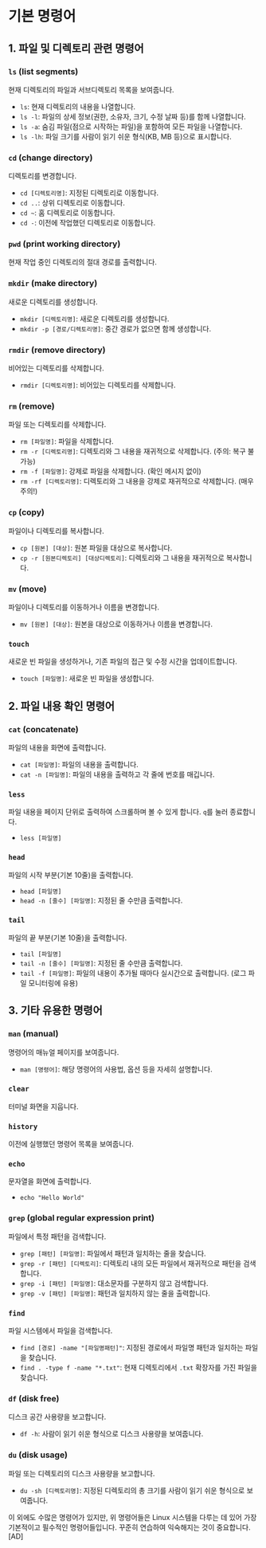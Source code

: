 # 기본 명령어

## 1. 파일 및 디렉토리 관련 명령어

### `ls` (list segments)
현재 디렉토리의 파일과 서브디렉토리 목록을 보여줍니다.
- `ls`: 현재 디렉토리의 내용을 나열합니다.
- `ls -l`: 파일의 상세 정보(권한, 소유자, 크기, 수정 날짜 등)를 함께 나열합니다.
- `ls -a`: 숨김 파일(점으로 시작하는 파일)을 포함하여 모든 파일을 나열합니다.
- `ls -lh`: 파일 크기를 사람이 읽기 쉬운 형식(KB, MB 등)으로 표시합니다.

### `cd` (change directory)
디렉토리를 변경합니다.
- `cd [디렉토리명]`: 지정된 디렉토리로 이동합니다.
- `cd ..`: 상위 디렉토리로 이동합니다.
- `cd ~`: 홈 디렉토리로 이동합니다.
- `cd -`: 이전에 작업했던 디렉토리로 이동합니다.

### `pwd` (print working directory)
현재 작업 중인 디렉토리의 절대 경로를 출력합니다.

### `mkdir` (make directory)
새로운 디렉토리를 생성합니다.
- `mkdir [디렉토리명]`: 새로운 디렉토리를 생성합니다.
- `mkdir -p [경로/디렉토리명]`: 중간 경로가 없으면 함께 생성합니다.

### `rmdir` (remove directory)
비어있는 디렉토리를 삭제합니다.
- `rmdir [디렉토리명]`: 비어있는 디렉토리를 삭제합니다.

### `rm` (remove)
파일 또는 디렉토리를 삭제합니다.
- `rm [파일명]`: 파일을 삭제합니다.
- `rm -r [디렉토리명]`: 디렉토리와 그 내용을 재귀적으로 삭제합니다. (주의: 복구 불가능)
- `rm -f [파일명]`: 강제로 파일을 삭제합니다. (확인 메시지 없이)
- `rm -rf [디렉토리명]`: 디렉토리와 그 내용을 강제로 재귀적으로 삭제합니다. (매우 주의!)

### `cp` (copy)
파일이나 디렉토리를 복사합니다.
- `cp [원본] [대상]`: 원본 파일을 대상으로 복사합니다.
- `cp -r [원본디렉토리] [대상디렉토리]`: 디렉토리와 그 내용을 재귀적으로 복사합니다.

### `mv` (move)
파일이나 디렉토리를 이동하거나 이름을 변경합니다.
- `mv [원본] [대상]`: 원본을 대상으로 이동하거나 이름을 변경합니다.

### `touch`
새로운 빈 파일을 생성하거나, 기존 파일의 접근 및 수정 시간을 업데이트합니다.
- `touch [파일명]`: 새로운 빈 파일을 생성합니다.

## 2. 파일 내용 확인 명령어

### `cat` (concatenate)
파일의 내용을 화면에 출력합니다.
- `cat [파일명]`: 파일의 내용을 출력합니다.
- `cat -n [파일명]`: 파일의 내용을 출력하고 각 줄에 번호를 매깁니다.

### `less`
파일 내용을 페이지 단위로 출력하여 스크롤하며 볼 수 있게 합니다. `q`를 눌러 종료합니다.
- `less [파일명]`

### `head`
파일의 시작 부분(기본 10줄)을 출력합니다.
- `head [파일명]`
- `head -n [줄수] [파일명]`: 지정된 줄 수만큼 출력합니다.

### `tail`
파일의 끝 부분(기본 10줄)을 출력합니다.
- `tail [파일명]`
- `tail -n [줄수] [파일명]`: 지정된 줄 수만큼 출력합니다.
- `tail -f [파일명]`: 파일의 내용이 추가될 때마다 실시간으로 출력합니다. (로그 파일 모니터링에 유용)

## 3. 기타 유용한 명령어

### `man` (manual)
명령어의 매뉴얼 페이지를 보여줍니다.
- `man [명령어]`: 해당 명령어의 사용법, 옵션 등을 자세히 설명합니다.

### `clear`
터미널 화면을 지웁니다.

### `history`
이전에 실행했던 명령어 목록을 보여줍니다.

### `echo`
문자열을 화면에 출력합니다.
- `echo "Hello World"`

### `grep` (global regular expression print)
파일에서 특정 패턴을 검색합니다.
- `grep [패턴] [파일명]`: 파일에서 패턴과 일치하는 줄을 찾습니다.
- `grep -r [패턴] [디렉토리]`: 디렉토리 내의 모든 파일에서 재귀적으로 패턴을 검색합니다.
- `grep -i [패턴] [파일명]`: 대소문자를 구분하지 않고 검색합니다.
- `grep -v [패턴] [파일명]`: 패턴과 일치하지 않는 줄을 출력합니다.

### `find`
파일 시스템에서 파일을 검색합니다.
- `find [경로] -name "[파일명패턴]"`: 지정된 경로에서 파일명 패턴과 일치하는 파일을 찾습니다.
- `find . -type f -name "*.txt"`: 현재 디렉토리에서 `.txt` 확장자를 가진 파일을 찾습니다.

### `df` (disk free)
디스크 공간 사용량을 보고합니다.
- `df -h`: 사람이 읽기 쉬운 형식으로 디스크 사용량을 보여줍니다.

### `du` (disk usage)
파일 또는 디렉토리의 디스크 사용량을 보고합니다.
- `du -sh [디렉토리명]`: 지정된 디렉토리의 총 크기를 사람이 읽기 쉬운 형식으로 보여줍니다.

이 외에도 수많은 명령어가 있지만, 위 명령어들은 Linux 시스템을 다루는 데 있어 가장 기본적이고 필수적인 명령어들입니다. 꾸준히 연습하여 익숙해지는 것이 중요합니다.
[AD]